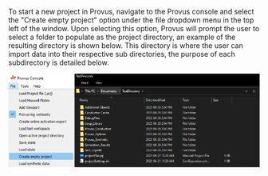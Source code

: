 To start a new project in Provus, navigate to the Provus console and select the "Create empty project" option under the file dropdown menu in the top left of the window. Upon selecting this option, Provus will prompt the user to select a folder to populate as the project directory, an example of the resulting directory is shown below. This directory is where the user can import data into their respective sub directories, the purpose of each subdirectory is detailed below.

![The "create empty project" button in the file dropdown menu and the resulting directory that is populated by Provus](../images/CreateProject1.png)